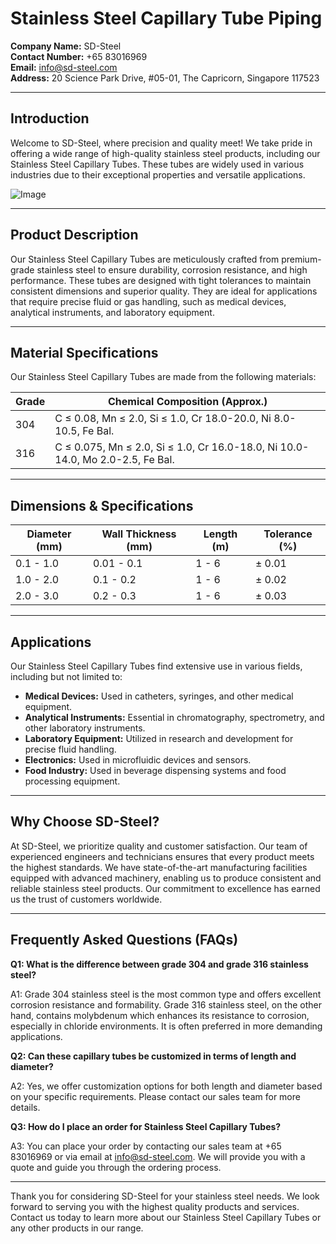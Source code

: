 # Stainless Steel Capillary Tube Piping

**Company Name:** SD-Steel  
**Contact Number:** +65 83016969  
**Email:** info@sd-steel.com  
**Address:** 20 Science Park Drive, #05-01, The Capricorn, Singapore 117523

---

## Introduction

Welcome to SD-Steel, where precision and quality meet! We take pride in offering a wide range of high-quality stainless steel products, including our Stainless Steel Capillary Tubes. These tubes are widely used in various industries due to their exceptional properties and versatile applications.

![Image](https://github.com/user-attachments/assets/2567258e-e124-4816-932d-1809bd27ef0b)

---

## Product Description

Our Stainless Steel Capillary Tubes are meticulously crafted from premium-grade stainless steel to ensure durability, corrosion resistance, and high performance. These tubes are designed with tight tolerances to maintain consistent dimensions and superior quality. They are ideal for applications that require precise fluid or gas handling, such as medical devices, analytical instruments, and laboratory equipment.

---

## Material Specifications

Our Stainless Steel Capillary Tubes are made from the following materials:

| Grade | Chemical Composition (Approx.) |
|-------|---------------------------------|
| 304   | C ≤ 0.08, Mn ≤ 2.0, Si ≤ 1.0, Cr 18.0-20.0, Ni 8.0-10.5, Fe Bal. |
| 316   | C ≤ 0.075, Mn ≤ 2.0, Si ≤ 1.0, Cr 16.0-18.0, Ni 10.0-14.0, Mo 2.0-2.5, Fe Bal. |

---

## Dimensions & Specifications

| Diameter (mm) | Wall Thickness (mm) | Length (m) | Tolerance (%) |
|---------------|---------------------|------------|---------------|
| 0.1 - 1.0     | 0.01 - 0.1          | 1 - 6      | ± 0.01        |
| 1.0 - 2.0     | 0.1 - 0.2           | 1 - 6      | ± 0.02        |
| 2.0 - 3.0     | 0.2 - 0.3           | 1 - 6      | ± 0.03        |

---

## Applications

Our Stainless Steel Capillary Tubes find extensive use in various fields, including but not limited to:

- **Medical Devices:** Used in catheters, syringes, and other medical equipment.
- **Analytical Instruments:** Essential in chromatography, spectrometry, and other laboratory instruments.
- **Laboratory Equipment:** Utilized in research and development for precise fluid handling.
- **Electronics:** Used in microfluidic devices and sensors.
- **Food Industry:** Used in beverage dispensing systems and food processing equipment.

---

## Why Choose SD-Steel?

At SD-Steel, we prioritize quality and customer satisfaction. Our team of experienced engineers and technicians ensures that every product meets the highest standards. We have state-of-the-art manufacturing facilities equipped with advanced machinery, enabling us to produce consistent and reliable stainless steel products. Our commitment to excellence has earned us the trust of customers worldwide.

---

## Frequently Asked Questions (FAQs)

**Q1: What is the difference between grade 304 and grade 316 stainless steel?**

A1: Grade 304 stainless steel is the most common type and offers excellent corrosion resistance and formability. Grade 316 stainless steel, on the other hand, contains molybdenum which enhances its resistance to corrosion, especially in chloride environments. It is often preferred in more demanding applications.

**Q2: Can these capillary tubes be customized in terms of length and diameter?**

A2: Yes, we offer customization options for both length and diameter based on your specific requirements. Please contact our sales team for more details.

**Q3: How do I place an order for Stainless Steel Capillary Tubes?**

A3: You can place your order by contacting our sales team at +65 83016969 or via email at info@sd-steel.com. We will provide you with a quote and guide you through the ordering process.

---

Thank you for considering SD-Steel for your stainless steel needs. We look forward to serving you with the highest quality products and services. Contact us today to learn more about our Stainless Steel Capillary Tubes or any other products in our range.